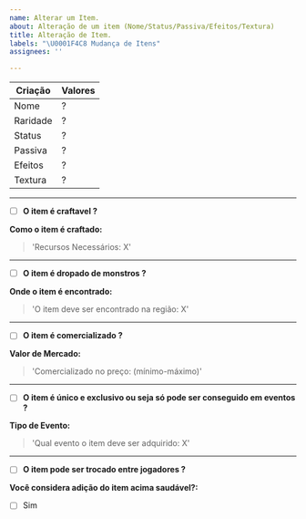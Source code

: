 ```yaml
---
name: Alterar um Item.
about: Alteração de um item (Nome/Status/Passiva/Efeitos/Textura)
title: Alteração de Item.
labels: "\U0001F4C8 Mudança de Itens"
assignees: ''

---
```

| Criação | Valores|
| ------ | ------ |
| Nome | ? |
| Raridade | ? |
| Status | ? |
| Passiva | ? |
| Efeitos | ? |
| Textura | ? |

-------------------------------------------
* [ ] **O item é craftavel ?**

**Como o item é craftado:**
> 'Recursos Necessários: X'
-------------------------------------------
* [ ] **O item é dropado de monstros ?**

**Onde o item é encontrado:**
> 'O item deve ser encontrado na região: X'
-------------------------------------------
* [ ] **O item é comercializado ?**

**Valor de Mercado:**
> 'Comercializado no preço: (mínimo-máximo)'
-------------------------------------------
* [ ] **O item é único e exclusivo ou seja só pode ser conseguido em eventos ?**

**Tipo de Evento:**
> 'Qual evento o item deve ser adquirido: X'
-------------------------------------------
* [ ] **O item pode ser trocado entre jogadores ?**

**Você considera adição do item acima saudável?:**
* [ ] Sim
